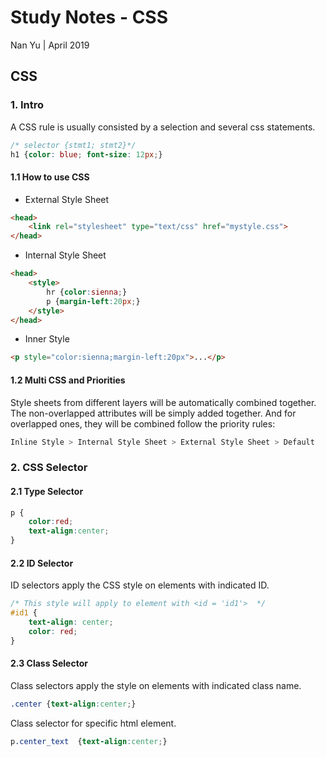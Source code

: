 # Study Notes - CSS
Nan Yu | April 2019   
  
## CSS

### 1. Intro

A CSS rule is usually consisted by a selection and several css statements.
```css
/* selector {stmt1; stmt2}*/
h1 {color: blue; font-size: 12px;}
```
#### 1.1 How to use CSS
- External Style Sheet
```html
<head>
	<link rel="stylesheet" type="text/css" href="mystyle.css">  
</head>
```

- Internal Style Sheet
```html
<head>
	<style>
		hr {color:sienna;} 
		p {margin-left:20px;} 
	</style>
</head>
```

- Inner Style
```html
<p style="color:sienna;margin-left:20px">...</p>
```

#### 1.2 Multi CSS and Priorities
Style sheets from different layers will be automatically combined together. The non-overlapped attributes will be simply added together. And for overlapped ones, they will be combined follow the priority rules:
 ```python
 Inline Style > Internal Style Sheet > External Style Sheet > Default
```

### 2. CSS Selector
#### 2.1 Type Selector
```css
p {  
	color:red;  
	text-align:center;  
}
```

#### 2.2 ID Selector 
ID selectors apply the CSS style on elements with indicated ID.
```css
/* This style will apply to element with <id = 'id1'>  */
#id1 {
	text-align: center;
	color: red;
}
```

#### 2.3 Class Selector
Class selectors apply the style on elements with indicated class name.
```css
.center {text-align:center;}
```
Class selector for specific html element.
```css
p.center_text  {text-align:center;}
```
<!--stackedit_data:
eyJoaXN0b3J5IjpbMTQzOTE4Njg5MSwtODQ1MjY3NjYzLDE0MT
k0MTk5ODldfQ==
-->